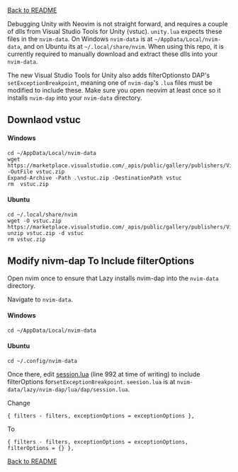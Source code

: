 [Back to README](../README.md)

Debugging Unity with Neovim is not straight forward, and requires a couple of dlls from Visual Studio Tools for Unity (vstuc). `unity.lua` expects these files in the `nvim-data`. On Windows `nvim-data` is at `~/AppData/Local/nvim-data`, and on Ubuntu its at `~/.local/share/nvim`. When using this repo, it is currently required to manually download and extract these dlls into your `nvim-data`.

The new Visual Studio Tools for Unity also adds filterOptionsto DAP's `setExceptionBreakpoint`, meaning one of `nvim-dap`'s `.lua` files must be modified to include these. Make sure you open neovim at least once so it installs `nvim-dap` into your `nvim-data` directory.

## Downlaod vstuc

#### Windows
```
cd ~/AppData/Local/nvim-data
wget https://marketplace.visualstudio.com/_apis/public/gallery/publishers/VisualStudioToolsForUnity/vsextensions/vstuc/1.0.4/vspackage -OutFile vstuc.zip
Expand-Archive -Path .\vstuc.zip -DestinationPath vstuc
rm  vstuc.zip
```

#### Ubuntu
```
cd ~/.local/share/nvim
wget -O vstuc.zip https://marketplace.visualstudio.com/_apis/public/gallery/publishers/VisualStudioToolsForUnity/vsextensions/vstuc/1.0.4/vspackage
unzip vstuc.zip -d vstuc
rm vstuc.zip
```


## Modify nivm-dap To Include filterOptions
Open nvim once to ensure that Lazy installs nvim-dap into the `nvim-data` directory. 

Navigate to `nvim-data`.

#### Windows
```
cd ~/AppData/Local/nvim-data
```

#### Ubuntu
```
cd ~/.config/nvim-data
```

Once there, edit [session.lua](https://github.com/mfussenegger/nvim-dap/blob/90616ae6ae40053103dc66872886fc26b94c70c8/lua/dap/session.lua#L995) (line 992 at time of writing) to include filterOptions for`setExceptionBreakpoint`. `seesion.lua` is at `nvim-data/lazy/nvim-dap/lua/dap/session.lua`.

Change
```
{ filters - filters, exceptionOptions = exceptionOptions },
```
To
```
{ filters - filters, exceptionOptions = exceptionOptions, filterOptions = {} },
```

[Back to README](../README.md)
